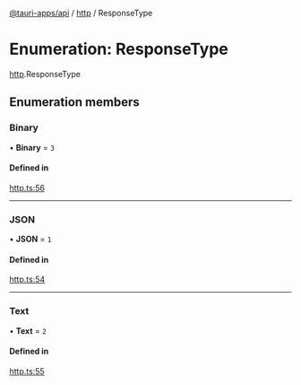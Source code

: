 [@tauri-apps/api](../README.md) / [http](../modules/http.md) / ResponseType

# Enumeration: ResponseType

[http](../modules/http.md).ResponseType

## Enumeration members

### Binary

• **Binary** = `3`

#### Defined in

[http.ts:56](https://github.com/tauri-apps/tauri/blob/c59846d/tooling/api/src/http.ts#L56)

___

### JSON

• **JSON** = `1`

#### Defined in

[http.ts:54](https://github.com/tauri-apps/tauri/blob/c59846d/tooling/api/src/http.ts#L54)

___

### Text

• **Text** = `2`

#### Defined in

[http.ts:55](https://github.com/tauri-apps/tauri/blob/c59846d/tooling/api/src/http.ts#L55)
